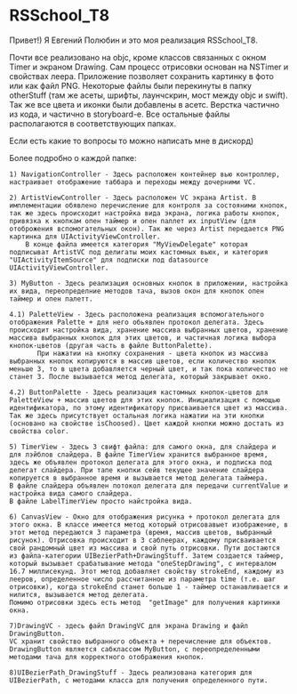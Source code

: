 # RSSchool_T8

Привет!) Я Евгений Полюбин и это моя реализация RSSchool_T8. 

Почти все реализовано на objc, кроме классов связанных с окном Timer и экраном Drawing. Сам процесс отрисовки основан на NSTimer и свойствах леера. Приложение позволяет сохранить картинку в фото или как файл PNG.
Некоторые файлы были перекинуты в папку otherStuff (там же асеты, шрифты, лаунчскрин, мост между objc и swift).
Так же все цвета и иконки были добавлены в асетс. Верстка частично из кода, и частично в storyboard-е.
Все остальные файлы располагаются в соответствующих папках.

Если есть какие то вопросы то можно написать мне в дискорд)

Более подробно о каждой папке:

    1) NavigationController - Здесь расположен контейнер вью контроллер, настраивает отображение таббара и переходы между дочерними VC.
        
    2) ArtistViewController - Здесь расположен VC экрана Artist. В имплементации обявлено перечисление для контроля за состояними кнопок, так же здесь происходит настройка вида экрана, логика работы кнопок, привязка к кнопкам опен таймер и опен паллет их inputView (для отоброжения вспомогательных окон). Так же через Artist передается PNG картинка для UIActivityViewController.
        В конце файла имеется категория "MyViewDelegate" которая подписыват ArtistVC под делигаты моих кастомных вьюх, и категория "UIActivityItemSource" для подписки под datasource UIActivityViewController.
        
    3) MyButton - Здесь реализация основных кнопок в приложении, настройка их вида, переопределние методов тача, вызов окон для кнопок опен таймер и опен палетт.
       
    4.1) PaletteView - Здесь расположена реализация вспомогательного отображения Palette + для него обьявлен протокол делегата. Здесь происходит настройка вида, хранение массива выбранных цветов, хранение массива выбранных кнопок для этих цветов, и частичная логика выбора кнопок-цветов (другая часть в файле ButtonPalette).
           При нажатии на кнопку сохранения - цвета кнопок из массива выбранных кнопок копируются в массив цветов, если количество кнопок меньше 3, то в цвета добавляется черный цвет, и так пока количество не станет 3. После вызывается метод делегата, который закрывает окно.
           
    4.2) ButtonPalette - Здесь реализация кастомных кнопок-цветов для PaletteView + массив цветов для этих кнопок. Инициализация с помощью идентификатора, по этому идентификатору присваивается цвет из массива. Так же здесь присутствует остальная логика нажатии на эти кнопки (основано на свойстве isChoosed). Цвет каждой кнопки можно достать из свойства color.
    
    5) TimerView - Здесь 3 свифт файла: для самого окна, для слайдера и для лэйблов слайдера. В файле TimerView хранится выбранное время, здесь же объявлен протокол делегата для этого окна, и подписка под делегат слайдера. При тапе кнопки сейв текущее значение слайдера копируется в выбранное время и вызывается метод делегата таймера.
    В файле слайдера объявлен потокол делегата для передачи currentValue и настройка вида самого слайдера.
    В файле LabelTimerView просто найстройка вида.
    
    6) CanvasView - Окно для отображения рисунка + протокол делегата для этого окна. В классе имеется метод который отрисовавыет изображение, в этот метод передаются 3 параметра (время, массив цветов, выбранный рисунок). Отрисовка происходит в 3 саблеерах, каждому присваивается свой рандомный цвет из массива и свой путь отрисовки. Пути достаются из файла-категории UIBezierPath+DrawingStuff. Затем создается таймер, который вызывает срабатывание метода "oneStepDrawing", с интервалом 16.7 миллисекунд. Этот метод добавляет свойству strokeEnd, каждому из лееров, определенное число рассчитанное из параметра time (т.е. шаг отрисовки), когда strokeEnd станет больше 1 - таймер останавливается и нилится, вызывается метод делегата.
    Помимо отрисовки здесь есть метод  "getImage" для получения картинки окна.
    
    7)DrawingVC - здесь файл DrawingVC для экрана Drawing и файл DrawingButton. 
    VC хранит свойство выбранного объекта + перечисление для объектов.
    DrawingButton является сабклассом MyButton, с переопределенными методами тача для корректного отображения кнопок.
    
    8)UIBezierPath_DrawingStuff - Здесь реализована категория для UIBezierPath, с методами класса для получения определенного пути.


